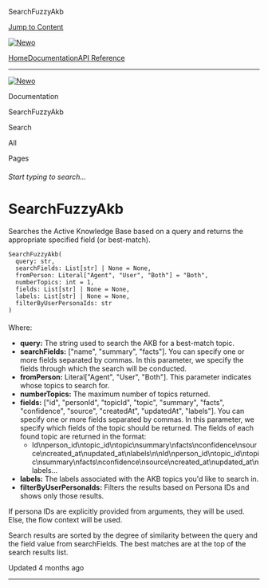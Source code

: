 SearchFuzzyAkb

[Jump to Content](#content)

[![Newo](https://files.readme.io/895bdeef8322f081f6d0f4507a17e414930dfddfddf1de452f458dc00698ca84-small-svgviewer-png-output_9.png)](/)

[Home](/)[Documentation](/docs)[API Reference](/reference)

* * *

[![Newo](https://files.readme.io/895bdeef8322f081f6d0f4507a17e414930dfddfddf1de452f458dc00698ca84-small-svgviewer-png-output_9.png)](/)

Documentation

SearchFuzzyAkb

Search

All

Pages

###### Start typing to search…

# SearchFuzzyAkb

Searches the Active Knowledge Base based on a query and returns the appropriate specified field (or best-match).

```
SearchFuzzyAkb(
  query: str,  
  searchFields: List[str] | None = None,  
  fromPerson: Literal["Agent", "User", "Both"] = "Both",  
  numberTopics: int = 1,
  fields: List[str] | None = None,  
  labels: List[str] | None = None,
  filterByUserPersonaIds: str
)
```

#### 

Where:

[](#where)

*   **query:** The string used to search the AKB for a best-match topic.
*   **searchFields:** \["name", "summary", "facts"\]. You can specify one or more fields separated by commas. In this parameter, we specify the fields through which the search will be conducted.
*   **fromPerson:** Literal\["Agent", "User", "Both"\]. This parameter indicates whose topics to search for.
*   **numberTopics:** The maximum number of topics returned.
*   **fields:** \["id", "personId", "topicId", "topic", "summary", "facts", "confidence", "source", "createdAt", "updatedAt", "labels"\]. You can specify one or more fields separated by commas. In this parameter, we specify which fields of the topic should be returned. The fields of each found topic are returned in the format:
    *   Id\\nperson\_id\\ntopic\_id\\ntopic\\nsummary\\nfacts\\nconfidence\\nsource\\ncreated\_at\\nupdated\_at\\nlabels\\n\\nId\\nperson\_id\\ntopic\_id\\ntopic\\nsummary\\nfacts\\nconfidence\\nsource\\ncreated\_at\\nupdated\_at\\nlabels...
*   **labels:** The labels associated with the AKB topics you'd like to search in.
*   **filterByUserPersonaIds:** Filters the results based on Persona IDs and shows only those results.

If persona IDs are explicitly provided from arguments, they will be used. Else, the flow context will be used.

Search results are sorted by the degree of similarity between the query and the field value from searchFields. The best matches are at the top of the search results list.

Updated 4 months ago

* * *
